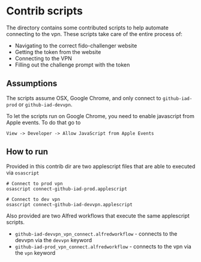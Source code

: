# Contrib scripts

The directory contains some contributed scripts to help automate connecting to the vpn. These scripts take care of the entire process of:

* Navigating to the correct fido-challenger website
* Getting the token from the website
* Connecting to the VPN
* Filling out the challenge prompt with the token

## Assumptions

The scripts assume OSX, Google Chrome, and only connect to `github-iad-prod` or `github-iad-devvpn`. 

To let the scripts run on Google Chrome, you need to enable javascript from Apple events. To do that go to 

```
View -> Developer -> Allow JavaScript from Apple Events
```

## How to run

Provided in this contrib dir are two applescript files that are able to executed via `osascript`

```
# Connect to prod vpn
osascript connect-github-iad-prod.applescript

# Connect to dev vpn
osascript connect-github-iad-devvpn.applescript
```

Also provided are two Alfred workflows that execute the same applescript scripts.

* `github-iad-devvpn_vpn_connect.alfredworkflow` - connects to the devvpn via the `devvpn` keyword
* `github-iad-prod_vpn_connect.alfredworkflow` - connects to the vpn via the `vpn` keyword
